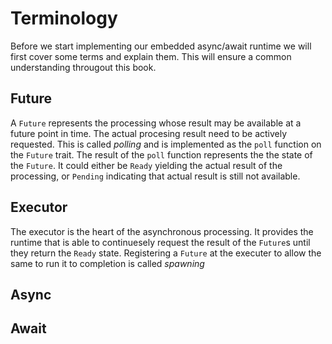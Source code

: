 # Terminology

Before we start implementing our embedded async/await runtime we will first cover some terms and explain them. This will ensure a common understanding througout this book.

## Future

A `Future` represents the processing whose result may be available at a future point in time. The actual procesing result need to be actively requested. This is called *polling* and is implemented as the `poll` function on the `Future` trait. The result of the `poll` function represents the the state of the `Future`. It could either be `Ready` yielding the actual result of the processing, or `Pending` indicating that actual result is still not available.

## Executor

The executor is the heart of the asynchronous processing. It provides the runtime that is able to continuesely request the result of the `Future`s until they return the `Ready` state. Registering a `Future` at the executer to allow the same to run it to completion is called *spawning*

## Async


## Await

